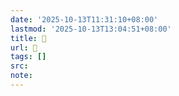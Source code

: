 ```yaml
---
date: '2025-10-13T11:31:10+08:00'
lastmod: '2025-10-13T13:04:51+08:00'
title: 󰨡
url: 󰨡
tags: []
src:
note:
---
```

